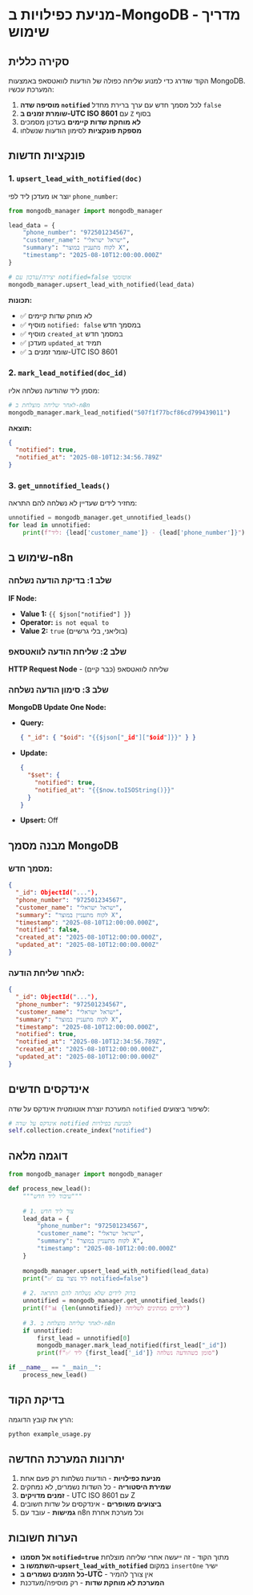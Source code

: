 # מניעת כפילויות ב-MongoDB - מדריך שימוש

## סקירה כללית

הקוד שודרג כדי למנוע שליחה כפולה של הודעות לוואטסאפ באמצעות MongoDB. המערכת עכשיו:

1. **מוסיפה שדה `notified`** לכל מסמך חדש עם ערך ברירת מחדל `false`
2. **שומרת זמנים ב-UTC ISO 8601** עם `Z` בסוף
3. **לא מוחקת שדות קיימים** בעדכון מסמכים
4. **מספקת פונקציות** לסימון הודעות שנשלחו

## פונקציות חדשות

### 1. `upsert_lead_with_notified(doc)`

יוצר או מעדכן ליד לפי `phone_number`:

```python
from mongodb_manager import mongodb_manager

lead_data = {
    "phone_number": "972501234567",
    "customer_name": "ישראל ישראלי",
    "summary": "לקוח מתעניין במוצר X",
    "timestamp": "2025-08-10T12:00:00.000Z"
}

# יצירה/עדכון עם notified=false אוטומטי
mongodb_manager.upsert_lead_with_notified(lead_data)
```

**תכונות:**
- ✅ לא מוחק שדות קיימים
- ✅ מוסיף `notified: false` במסמך חדש
- ✅ מוסיף `created_at` במסמך חדש
- ✅ מעדכן `updated_at` תמיד
- ✅ שומר זמנים ב-UTC ISO 8601

### 2. `mark_lead_notified(doc_id)`

מסמן ליד שהודעה נשלחה אליו:

```python
# לאחר שליחה מוצלחת ב-n8n
mongodb_manager.mark_lead_notified("507f1f77bcf86cd799439011")
```

**תוצאה:**
```json
{
  "notified": true,
  "notified_at": "2025-08-10T12:34:56.789Z"
}
```

### 3. `get_unnotified_leads()`

מחזיר לידים שעדיין לא נשלחה להם התראה:

```python
unnotified = mongodb_manager.get_unnotified_leads()
for lead in unnotified:
    print(f"ליד: {lead['customer_name']} - {lead['phone_number']}")
```

## שימוש ב-n8n

### שלב 1: בדיקת הודעה נשלחה

**IF Node:**
- **Value 1:** `{{ $json["notified"] }}`
- **Operator:** `is not equal to`
- **Value 2:** `true` (בוליאני, בלי גרשיים)

### שלב 2: שליחת הודעה לוואטסאפ

**HTTP Request Node** - שליחה לוואטסאפ (כבר קיים)

### שלב 3: סימון הודעה נשלחה

**MongoDB Update One Node:**
- **Query:**
  ```json
  { "_id": { "$oid": "{{$json["_id"]["$oid"]}}" } }
  ```
- **Update:**
  ```json
  {
    "$set": {
      "notified": true,
      "notified_at": "{{$now.toISOString()}}"
    }
  }
  ```
- **Upsert:** Off

## מבנה מסמך MongoDB

### מסמך חדש:
```json
{
  "_id": ObjectId("..."),
  "phone_number": "972501234567",
  "customer_name": "ישראל ישראלי",
  "summary": "לקוח מתעניין במוצר X",
  "timestamp": "2025-08-10T12:00:00.000Z",
  "notified": false,
  "created_at": "2025-08-10T12:00:00.000Z",
  "updated_at": "2025-08-10T12:00:00.000Z"
}
```

### לאחר שליחת הודעה:
```json
{
  "_id": ObjectId("..."),
  "phone_number": "972501234567",
  "customer_name": "ישראל ישראלי",
  "summary": "לקוח מתעניין במוצר X",
  "timestamp": "2025-08-10T12:00:00.000Z",
  "notified": true,
  "notified_at": "2025-08-10T12:34:56.789Z",
  "created_at": "2025-08-10T12:00:00.000Z",
  "updated_at": "2025-08-10T12:00:00.000Z"
}
```

## אינדקסים חדשים

המערכת יוצרת אוטומטית אינדקס על שדה `notified` לשיפור ביצועים:

```python
# אינדקס על שדה notified למניעת כפילויות
self.collection.create_index("notified")
```

## דוגמה מלאה

```python
from mongodb_manager import mongodb_manager

def process_new_lead():
    """עיבוד ליד חדש"""
    
    # 1. צור ליד חדש
    lead_data = {
        "phone_number": "972501234567",
        "customer_name": "ישראל ישראלי",
        "summary": "לקוח מתעניין במוצר X",
        "timestamp": "2025-08-10T12:00:00.000Z"
    }
    
    mongodb_manager.upsert_lead_with_notified(lead_data)
    print("✅ ליד נוצר עם notified=false")
    
    # 2. בדוק לידים שלא נשלחה להם התראה
    unnotified = mongodb_manager.get_unnotified_leads()
    print(f"📊 {len(unnotified)} לידים ממתינים לשליחה")
    
    # 3. לאחר שליחה מוצלחת ב-n8n
    if unnotified:
        first_lead = unnotified[0]
        mongodb_manager.mark_lead_notified(first_lead["_id"])
        print(f"✅ ליד {first_lead['_id']} סומן כשהודעה נשלחה")

if __name__ == "__main__":
    process_new_lead()
```

## בדיקת הקוד

הרץ את קובץ הדוגמה:

```bash
python example_usage.py
```

## יתרונות המערכת החדשה

1. **מניעת כפילויות** - הודעות נשלחות רק פעם אחת
2. **שמירת היסטוריה** - כל השדות נשמרים, לא נמחקים
3. **זמנים מדויקים** - UTC ISO 8601 עם Z
4. **ביצועים משופרים** - אינדקסים על שדות חשובים
5. **גמישות** - עובד עם n8n וכל מערכת אחרת

## הערות חשובות

- **אל תסמנו `notified=true`** מתוך הקוד - זה ייעשה אחרי שליחה מוצלחת
- **השתמשו ב-`upsert_lead_with_notified`** במקום `insertOne` ישיר
- **כל הזמנים נשמרים ב-UTC** - אין צורך להמיר
- **המערכת לא מוחקת שדות** - רק מוסיפה/מעדכנת
